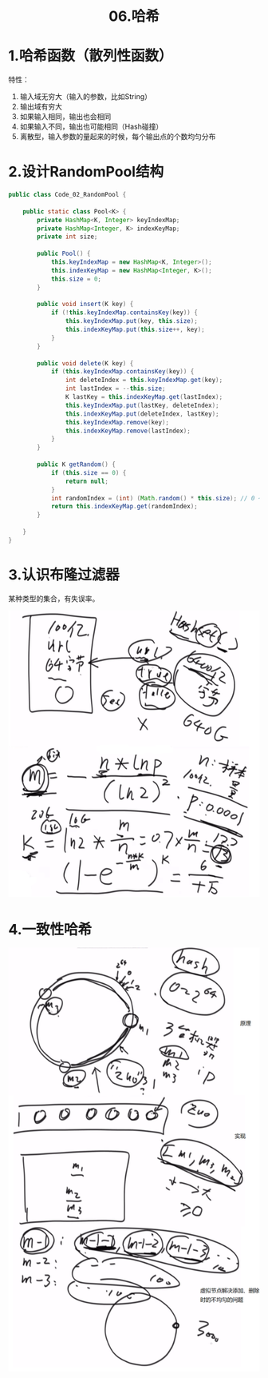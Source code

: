 # <center>06.哈希<center>

# 1.哈希函数（散列性函数）

特性：  
1. 输入域无穷大（输入的参数，比如String）
2. 输出域有穷大
3. 如果输入相同，输出也会相同
4. 如果输入不同，输出也可能相同（Hash碰撞）
5. 离散型，输入参数的量起来的时候，每个输出点的个数均匀分布


# 2.设计RandomPool结构

```java
public class Code_02_RandomPool {

	public static class Pool<K> {
		private HashMap<K, Integer> keyIndexMap;
		private HashMap<Integer, K> indexKeyMap;
		private int size;

		public Pool() {
			this.keyIndexMap = new HashMap<K, Integer>();
			this.indexKeyMap = new HashMap<Integer, K>();
			this.size = 0;
		}

		public void insert(K key) {
			if (!this.keyIndexMap.containsKey(key)) {
				this.keyIndexMap.put(key, this.size);
				this.indexKeyMap.put(this.size++, key);
			}
		}

		public void delete(K key) {
			if (this.keyIndexMap.containsKey(key)) {
				int deleteIndex = this.keyIndexMap.get(key);
				int lastIndex = --this.size;
				K lastKey = this.indexKeyMap.get(lastIndex);
				this.keyIndexMap.put(lastKey, deleteIndex);
				this.indexKeyMap.put(deleteIndex, lastKey);
				this.keyIndexMap.remove(key);
				this.indexKeyMap.remove(lastIndex);
			}
		}

		public K getRandom() {
			if (this.size == 0) {
				return null;
			}
			int randomIndex = (int) (Math.random() * this.size); // 0 ~ size -1
			return this.indexKeyMap.get(randomIndex);
		}

	}
}
```

# 3.认识布隆过滤器

某种类型的集合，有失误率。

![](../images/布隆过滤器.png)

# 4.一致性哈希

![](../images/一致性Hash.png)
